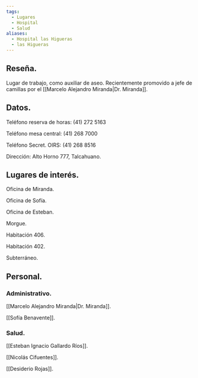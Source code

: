 ```yaml
---
tags:
  - Lugares
  - Hospital
  - Salud
aliases:
  - Hospital las Higueras
  - las Higueras
---
```

## Reseña.

Lugar de trabajo, como auxiliar de aseo. Recientemente promovido a jefe de camillas por el [[Marcelo Alejandro Miranda|Dr. Miranda]].
## Datos.

Teléfono reserva de horas: (41) 272 5163

Teléfono mesa central: (41) 268 7000

Teléfono Secret. OIRS: (41) 268 8516

Dirección: Alto Horno 777, Talcahuano.
## Lugares de interés.

Oficina de Miranda.

Oficina de Sofía.

Oficina de Esteban.

Morgue.

Habitación 406.

Habitación 402.

Subterráneo.
## Personal.

### Administrativo.

[[Marcelo Alejandro Miranda|Dr. Miranda]].

[[Sofía Benavente]].

### Salud.

[[Esteban Ignacio Gallardo Ríos]].

[[Nicolás Cifuentes]].

[[Desiderio Rojas]].